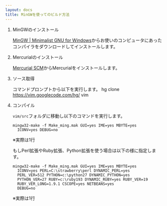 ```yaml
---
layout: docs
title: MinGWを使ってのビルド方法
---
```


1.  MinGWのインストール

    [MinGW | Minimalist GNU for Windows](http://www.mingw.org/)からお使いのコンピュータにあったコンパイラをダウンロードしてインストールします。

2.  Mercurialのインストール

    [Mercurial SCM](http://mercurial.selenic.com/)からMercurialをインストールします。

3.  ソース取得

    コマンドプロンプトから以下を実行します。
        hg clone https://vim.googlecode.com/hg/ vim

4.  コンパイル

    `vim/src`フォルダに移動し以下のコマンドを実行します。

        mingw32-make -f Make_ming.mak GUI=yes IME=yes MBYTE=yes
          ICONV=yes DEBUG=no

    ※実際は1行

    もしPerl拡張やRuby拡張、Python拡張を使う場合は以下の様に指定します。

        mingw32-make -f Make_ming.mak GUI=yes IME=yes MBYTE=yes
          ICONV=yes PERL=C:\strawberry\perl DYNAMIC_PERL=yes
          PERL_VER=512 PYTHON=c:\python27 DYNAMIC_PYTHON=yes
          PYTHON_VER=27 RUBY=c:\ruby193 DYNAMIC_RUBY=yes RUBY_VER=19
          RUBY_VER_LONG=1.9.1 CSCOPE=yes NETBEANS=yes
          DEBUG=no

    ※実際は1行
